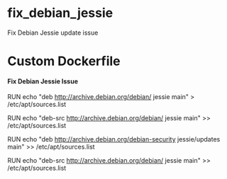 # fix_debian_jessie
Fix Debian Jessie update issue

# Custom Dockerfile
#### Fix Debian Jessie Issue
RUN echo "deb http://archive.debian.org/debian/ jessie main" > /etc/apt/sources.list

RUN echo "deb-src http://archive.debian.org/debian/ jessie main" >> /etc/apt/sources.list

RUN echo "deb http://archive.debian.org/debian-security jessie/updates main" >> /etc/apt/sources.list

RUN echo "deb-src http://archive.debian.org/debian/ jessie main" >> /etc/apt/sources.list
